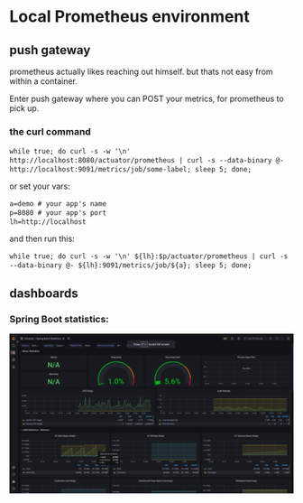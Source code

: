 # Local Prometheus environment

## push gateway

prometheus actually likes reaching out himself.
but thats not easy from within a container.

Enter push gateway where you can POST your metrics,
for prometheus to pick up.

### the curl command 

```shell
while true; do curl -s -w '\n' http://localhost:8080/actuator/prometheus | curl -s --data-binary @- http://localhost:9091/metrics/job/some-label; sleep 5; done;
```

or set your vars:

```shell
a=demo # your app's name
p=8080 # your app's port
lh=http://localhost
```

and then run this:

```shell
while true; do curl -s -w '\n' ${lh}:$p/actuator/prometheus | curl -s --data-binary @- ${lh}:9091/metrics/job/${a}; sleep 5; done;
```

## dashboards

### Spring Boot statistics:

![Spring Boot Statistics grafana dashboard preview](./spring-boot-statistics.png)
